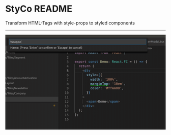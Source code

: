 # StyCo README

Transform HTML-Tags with style-props to styled components

---

![Demo](./demo.gif)

